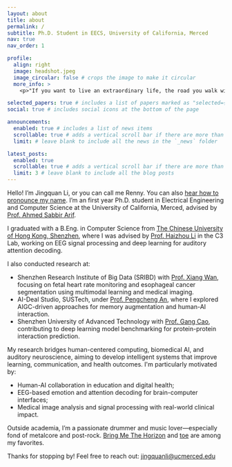 ```yaml
---
layout: about
title: about
permalink: /
subtitle: Ph.D. Student in EECS, University of California, Merced
nav: true
nav_order: 1

profile:
  align: right
  image: headshot.jpeg
  image_circular: false # crops the image to make it circular
  more_info: >
    <p>"If you want to live an extraordinary life, the road you walk will always be harder, and you must learn to embrace solitude."</p>

selected_papers: true # includes a list of papers marked as "selected={true}"
social: true # includes social icons at the bottom of the page

announcements:
  enabled: true # includes a list of news items
  scrollable: true # adds a vertical scroll bar if there are more than 3 news items
  limit: # leave blank to include all the news in the `_news` folder

latest_posts:
  enabled: true
  scrollable: true # adds a vertical scroll bar if there are more than 3 new posts items
  limit: 3 # leave blank to include all the blog posts
---
```


Hello! I’m Jingquan Li, or you can call me Renny. You can also <a href="https://www.name-coach.com/jingquan-li" target="_blank">hear how to pronounce my name</a>. I’m an first year Ph.D. student in Electrical Engineering and Computer Science at the University of California, Merced, advised by <a href="https://www.asarif.com/" target="_blank">Prof. Ahmed Sabbir Arif</a>.

I graduated with a B.Eng. in Computer Science from <a href="https://www.cuhk.edu.cn/en" target="_blank">The Chinese University of Hong Kong, Shenzhen</a>, where I was advised by <a href="https://sds.cuhk.edu.cn/en/teacher/498" target="_blank">Prof. Haizhou Li</a> in the C3 Lab, working on EEG signal processing and deep learning for auditory attention decoding.

I also conducted research at:
- Shenzhen Research Institute of Big Data (SRIBD) with <a href="https://www.sribd.cn/en/teacher/28" target="_blank">Prof. Xiang Wan</a>, focusing on fetal heart rate monitoring and esophageal cancer segmentation using multimodal learning and medical imaging.
- AI-Deal Studio, SUSTech, under <a href="https://scholar.google.com/citations?user=8NN-2uYAAAAJ&hl=en" target="_blank">Prof. Pengcheng An</a>, where I explored AIGC-driven approaches for memory augmentation and human-AI interaction.
- Shenzhen University of Advanced Technology with <a href="https://www.suat-sz.edu.cn/info/1166/1788.htm" target="_blank">Prof. Gang Cao</a>, contributing to deep learning model benchmarking for protein-protein interaction prediction.

My research bridges human-centered computing, biomedical AI, and auditory neuroscience, aiming to develop intelligent systems that improve learning, communication, and health outcomes. I'm particularly motivated by:
- Human-AI collaboration in education and digital health;
- EEG-based emotion and attention decoding for brain-computer interfaces;
- Medical image analysis and signal processing with real-world clinical impact.

Outside academia, I’m a passionate drummer and music lover—especially fond of metalcore and post-rock. [Bring Me The Horizon](https://www.bmthofficial.com/) and [toe](https://www.toe.st/) are among my favorites.

Thanks for stopping by! Feel free to reach out: jingquanli@ucmerced.edu
